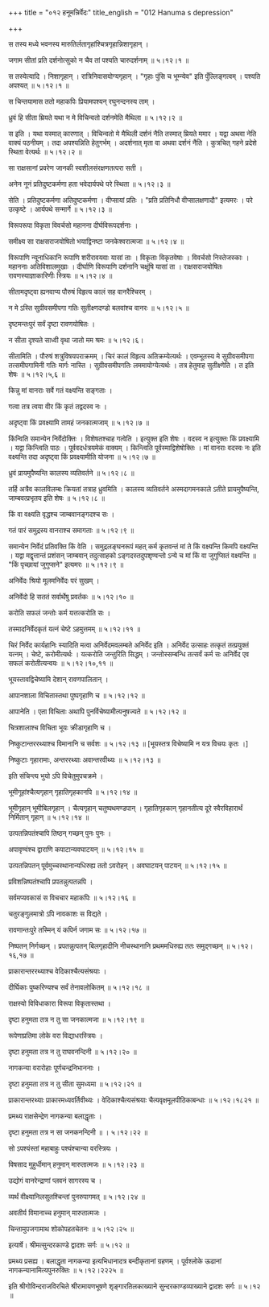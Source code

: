 +++
title = "०१२ हनूमन्निर्वेदः"
title_english = "012 Hanuma s depression"

+++


स तस्य मध्ये भवनस्य मारुतिर्लतागृहांश्चित्रगृहान्निशागृहान् ।  

जगाम सीतां प्रति दर्शनोत्सुको न चैव तां पश्यति चारुदर्शनाम्  ॥  ५।१२।१
 ॥   

स तस्येत्यादि । निशागृहान् । रात्रिनिवासयोग्यगृहान् । "गृहाः पुंसि च
भूम्न्येव" इति पुँल्लिङ्गत्वम् । पश्यति अपश्यत्  ॥  ५।१२।१  ॥   

  

स चिन्तयामास ततो महाकपिः प्रियामपश्यन् रघुनन्दनस्य ताम् ।  

ध्रुवं हि सीता म्रियते यथा न मे विचिन्वतो दर्शनमेति मैथिला  ॥  ५।१२।२
 ॥   

स इति । यथा यस्मात् कारणात् । विचिन्वतो मे मैथिली दर्शनं नैति तस्मात्
म्रियते ममार । यद्वा अथवा नेति वाक्यं पठनीयम् । तदा अपश्यन्निति
हेतुगर्भम् । अदर्शनात् मृता वा अथवा दर्शनं नैति । कुत्रचित् गहने प्रदेशे
स्थिता वेत्यर्थः  ॥  ५।१२।२  ॥   

  

सा राक्षसानां प्रवरेण जानकी स्वशीलसंरक्षणतत्परा सती ।  

अनेन नूनं प्रतिदुष्टकर्मणा हता भवेदार्यपथे परे स्थिता  ॥  ५।१२।३ ॥   

सेति । प्रतिदुष्टकर्मणा अतिदुष्टकर्मणा । वीप्सायां प्रतिः । "प्रति
प्रतिनिधौ वीप्सालक्षणादौ" इत्यमरः । परे उत्कृष्टे । आर्यपथे सन्मार्गे  ॥ 
५।१२।३ ॥   

  

विरूपरूपा विकृता विवर्चसो महानना दीर्घविरूपदर्शनाः ।  

समीक्ष्य सा राक्षसराजयोषितो भयाद्विनष्टा जनकेश्वरात्मजा  ॥  ५।१२।४ ॥   

विरूपाणि न्यूनाधिकानि रूपाणि शरीरावयवाः यासां ताः । विकृताः विकृतवेषाः ।
विवर्चसो निस्तेजस्काः । महाननाः अतिविशालमुखाः । दीर्घाणि विरूपाणि
दर्शनानि चक्षूंषि यासां ता । राक्षसराजयोषितः रावणस्याज्ञाकारिणीः
स्त्रियः  ॥  ५।१२।४ ॥   

  

सीतामदृष्ट्वा ह्यनवाप्य पौरुषं विहृत्य कालं सह वानरैश्चिरम् ।  

न मे ऽस्ति सुग्रीवसमीपगा गतिः सुतीक्ष्णदण्डो बलवांश्च वानरः  ॥ 
५।१२।५ ॥   

दृष्टमन्तःपुरं सर्वं दृष्टा रावणयोषितः ।  

न सीता दृश्यते साध्वी वृथा जातो मम श्रमः  ॥  ५।१२।६।  

सीतामिति । पौरुषं शत्रुविषयपराक्रमम् । चिरं कालं विहृत्य
अतिक्रम्येत्यर्थः । एवम्भूतस्य मे सुग्रीवसमीपगा तत्समीपगामिनी गतिः
मार्गः नास्ति । सुग्रीवसमीपगतिः लममायोग्येत्यर्थः । तत्र हेतुमाह
सुतीक्ष्णेति । त इति शेषः  ॥  ५।१२।५,६ ॥   

  

किन्नु मां वानराः सर्वे गतं वक्ष्यन्ति सङ्गताः ।  

गत्वा तत्र त्वया वीर किं कृतं तद्वदस्व नः ।  

अदृष्ट्वा किं प्रवक्ष्यामि तामहं जनकात्मजाम्  ॥  ५।१२।७ ॥   

किंन्विति समान्येन निर्वेदोक्तिः । विशेषतश्चाह गत्वेति । इत्युक्त इति
शेषः । वदस्व न इत्युक्तः किं प्रवक्ष्यामि । यद्वा किन्त्विति पाठः ।
पूर्ववदर्धत्रयमेकं वाक्यम् । किन्त्विति पूर्वस्माद्विशेषोक्तिः । मां
वानराः वदस्वः नः इति वक्ष्यन्ति तदा अदृष्ट्वा किं प्रवक्ष्यामीति योजना
 ॥  ५।१२।७ ॥   

  

ध्रुवं प्रायमुपैष्यन्ति कालस्य व्यतिवर्तने  ॥  ५।१२।८ ॥   

तर्हि अत्रैव कालविलम्बः क्रियतां तत्राह ध्रुवमिति । कालस्य व्यतिवर्तने
अस्मदागमनकाले ऽतीते प्रायमुपैष्यन्ति, जाम्बवत्प्रभृतय इति शेषः  ॥ 
५।१२।८ ॥   

  

किं वा वक्ष्यति वृद्धश्च जाम्बवानङ्गदश्च सः ।  

गतं पारं समुद्रस्य वानराश्च समागताः  ॥  ५।१२।९ ॥   

समान्येन निर्वेदं प्रतिवक्ति किं वेति । समुद्रलङ्घनरूपं महत् कर्म
कृतवन्तं मां ते किं वक्ष्यन्ति किमपि वक्ष्यन्ति । यद्वा मद्वृत्तान्तं
प्रशंसन् जाम्बवान् तदुत्साहको ऽङ्गदस्तदुपशृण्वन्तो ऽन्ये च मां किं वा
जुगुप्सितं वक्ष्यन्ति  ॥  "किं पृच्छायां जुगुप्सने" इत्यमरः  ॥  ५।१२।९ ॥   

  

अनिर्वेदः श्रियो मूलमनिर्वेदः परं सुखम् ।  

अनिर्वेदो हि सततं सर्वार्थेषु प्रवर्तकः  ॥  ५।१२।१० ॥   

करोति सफलं जन्तोः कर्म यत्तत्करोति सः ।  

तस्मादनिर्वेदकृतं यत्नं चेष्टे ऽहमुत्तमम्  ॥  ५।१२।११  ॥   

चिरं निर्वेद कार्यहानिः स्यादिति मत्वा अनिर्वेदमवलम्बते अनिर्वेद इति ।
अनिर्वेद उत्साहः तत्कृतं तत्प्रयुक्तं यत्नम् । चेष्टे, करोमीत्यर्थः ।
यत्करोति जन्तुरिति सिद्धम् । जन्तोस्सम्बन्धि तत्सर्वं कर्म सः अनिर्वेद
एव सफलं करोतीत्यन्वयः  ॥  ५।१२।१०,११ ॥   

  

भूयस्तावद्विचेष्यामि देशान् रावणपालितान् ।  

आपानशाला विचितास्तथा पुष्पगृहाणि च  ॥  ५।१२।१२ ॥   

आपानेति । एता विचिताः अथापि पुनर्विचेष्यामीत्यनुषज्यते  ॥  ५।१२।१२ ॥   

  

चित्रशालाश्च विचिता भूयः क्रीडागृहाणि च ।  

निष्कुटान्तररथ्याश्च विमानानि च सर्वशः  ॥  ५।१२।१३ ॥  \[भूयस्तत्र
विचेष्यामि न यत्र विचयः कृतः ।\]  

निष्कुटाः गृहारामाः, अन्तररथ्याः अवान्तरवीथ्यः  ॥  ५।१२।१३ ॥   

  

इति संचिन्त्य भुयो ऽपि विचेतुमुपचक्रमे ।  

भूमीगूहांश्चैत्यगृहान् गृहातिगृहकानपि  ॥  ५।१२।१४ ॥   

भूमीगृहान् भूमीबिलगृहान् । चैत्यगृहान् चतुष्पथमण्डपान् । गृहातिगृहकान्
गृहानतीत्य दूरे स्वैरविहारार्थं निर्मितान् गृहान्  ॥  ५।१२।१४ ॥   

  

उत्पतन्निपतंश्चापि तिष्ठन् गच्छन् पुनः पुनः ।  

अपावृण्वंश्च द्वाराणि कपाटान्यवघाटयन्  ॥  ५।१२।१५ ॥   

उत्पतन्निपतन् पूर्वमुच्चस्थानान्यधिरुह्य ततो ऽवरोहन् । अवघाटयन् पाटयन्
 ॥  ५।१२।१५ ॥   

  

प्रविशन्निष्पतंश्चापि प्रपतन्नुत्पतन्नपि ।  

सर्वमप्यवकासं स विचचार महाकपिः  ॥  ५।१२।१६ ॥   

चतुरङ्गुलमात्रो ऽपि नावकाशः स विद्यते ।  

रावणान्तःपुरे तस्मिन् यं कपिर्न जगाम सः  ॥  ५।१२।१७ ॥   

निष्पतन् निर्गच्छन् । प्रपतन्नुत्पतन् बिलगृहादीनि नीचस्थानानि
प्रथममधिरुह्य ततः समुद्गच्छन्  ॥  ५।१२।१६,१७ ॥   

  

प्राकारान्तररथ्याश्च वेदिकाश्चैत्यसंश्रयाः ।  

दीर्घिकाः पुष्करिण्यश्च सर्वं तेनावलोकितम्  ॥  ५।१२।१८ ॥   

राक्षस्यो विविधाकारा विरूपा विकृतास्तथा ।  

दृष्टा हनुमता तत्र न तु सा जनकात्मजा  ॥  ५।१२।१९ ॥   

रूपेणाप्रतिमा लोके वरा विद्याधरस्त्रियः ।  

दृष्टा हनुमता तत्र न तु राघवनन्दिनी  ॥  ५।१२।२० ॥   

नागकन्या वरारोहाः पूर्णचन्द्रनिभाननाः ।  

दृष्टा हनुमता तत्र न तु सीता सुमध्यमा  ॥  ५।१२।२१  ॥   

प्राकारान्तरथ्याः प्राकारमध्यवर्तिवीथ्यः । वेदिकाश्चैत्यसंश्रयाः
चैत्यवृक्षमूलपीठिकाबन्धाः  ॥  ५।१२।१८२१  ॥   

  

प्रमथ्य राक्षसेन्द्रेण नागकन्या बलाद्धृताः ।  

दृष्टा हनुमता तत्र न सा जनकनन्दिनी  ॥ । ५।१२।२२  ॥   

सो ऽपश्यंस्तां महाबाहुः पश्यंश्चान्या वरस्त्रियः ।  

विषसाद मुहुर्धीमान् हनुमान् मारुतात्मजः  ॥  ५।१२।२३ ॥   

उद्योगं वानरेन्द्राणां प्लवनं सागरस्य च ।  

व्यर्थं वीक्ष्यानिलसुतश्चिन्तां पुनरुपागमत्  ॥  ५।१२।२४ ॥   

अवतीर्य विमानाच्च हनुमान् मारुतात्मजः ।  

चिन्तामुपजगामाथ शोकोपहतचेतनः  ॥  ५।१२।२५ ॥   

इत्यार्षे। श्रीमत्सुन्दरकाण्डे द्वादशः सर्गः  ॥  ५।१२  ॥   

प्रमथ्य प्रसह्य । बलाद्धृता नागकन्या इत्यभिधानादत्र बन्दीकृतानां ग्रहणम्
। पूर्वश्लोके ऊढानां नागकन्यानामित्यपुनरुक्तिः  ॥  ५।१२।२२२५ ॥   

इति श्रीगोविन्दराजविरचिते श्रीरामायणभूषणे शृङ्गारतिलकाख्याने
सुन्दरकाण्डव्याख्याने द्वादशः सर्गः  ॥  ५।१२  ॥   


